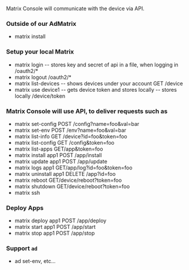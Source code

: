 Matrix Console will communicate with the device via API.

### Outside of our AdMatrix

* matrix install

### Setup your local Matrix

* matrix login -- stores key and secret of api in a file, when logging in /oauth2/*
* matrix logout /oauth2/*
* matrix list-devices -- shows devices under your account GET /device
* matrix use device1 -- gets device token and stores locally -- stores locally /device/token

### Matrix Console will use API, to deliver requests such as

* matrix set-config POST /config?name=foo&val=bar
* matrix set-env POST /env?name=foo&val=bar
* matrix list-info GET /device?id=foo&token=foo
* matrix list-config GET /config&token=foo
* matrix list-apps GET/app&token=foo
* matrix install app1 POST /app/install
* matrix update app1 POST /app/update
* matrix logs app1 GET/app/log?id=foo&token=foo
* matrix uninstall app1 DELETE /app?id=foo
* matrix reboot GET/device/reboot?token=foo
* matrix shutdown GET/device/reboot?token=foo
* matrix ssh

### Deploy Apps

* matrix deploy app1 POST /app/deploy
* matrix start app1 POST /app/start
* matrix stop app1 POST /app/stop

### Support `ad`

* ad set-env, etc...